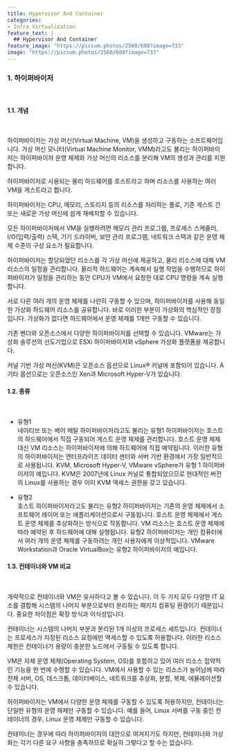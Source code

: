 ```yaml
---
title: Hypervisor And Container
categories:
- Infra Virtualization
feature_text: |
  ## Hypervisor And Container
feature_image: "https://picsum.photos/2560/600?image=733"
image: "https://picsum.photos/2560/600?image=733"
---
```

<style>
	thead td { text-align: center; }
	td { border: 1px solid #444444; }
</style>

### 1. 하이퍼바이저  
<br/>

#### 1.1. 개념  
<br/>

하이퍼바이저는 가상 머신(Virtual Machine, VM)을 생성하고 구동하는 소프트웨어입니다. 가상 머신 모니터(Virtual Machine Monitor, VMM)라고도 불리는 하이퍼바이저는 하이퍼바이저 운영 체제와 가상 머신의 리소스를 분리해 VM의 생성과 관리를 지원합니다.  

하이퍼바이저로 사용되는 물리 하드웨어를 호스트라고 하며 리소스를 사용하는 여러 VM을 게스트라고 합니다.  

하이퍼바이저는 CPU, 메모리, 스토리지 등의 리소스를 처리하는 풀로, 기존 게스트 간 또는 새로운 가상 머신에 쉽게 재배치할 수 있습니다.  

모든 하이퍼바이저에서 VM을 실행하려면 메모리 관리 프로그램, 프로세스 스케줄러, I/O(입력/출력) 스택, 기기 드라이버, 보안 관리 프로그램, 네트워크 스택과 같은 운영 체제 수준의 구성 요소가 필요합니다.  

하이퍼바이저는 할당되었던 리소스를 각 가상 머신에 제공하고, 물리 리소스에 대해 VM 리소스의 일정을 관리합니다. 물리적 하드웨어는 계속해서 실행 작업을 수행하므로 하이퍼바이저가 일정을 관리하는 동안 CPU가 VM에서 요청한 대로 CPU 명령을 계속 실행합니다.  

서로 다른 여러 개의 운영 체제를 나란히 구동할 수 있으며, 하이퍼바이저를 사용해 동일한 가상화 하드웨어 리소스를 공유합니다. 바로 이러한 부분이 가상화의 핵심적인 장점입니다. 가상화가 없다면 하드웨어에서 운영 체제를 1개만 구동할 수 있습니다.  

기존 벤더와 오픈소스에서 다양한 하이퍼바이저를 선택할 수 있습니다. VMware는 가상화 솔루션의 선도기업으로 ESXi 하이퍼바이저와 vSphere 가상화 플랫폼을 제공합니다.  

커널 기반 가상 머신(KVM)은 오픈소스 옵션으로 Linux® 커널에 포함되어 있습니다. A기타 옵션으로는 오픈소스인 Xen과 Microsoft Hyper-V가 있습니다.  

#### 1.2. 종류  
<br/>

+ 유형1  
네이티브 또는 베어 메탈 하이퍼바이저라고도 불리는 유형1 하이퍼바이저는 호스트의 하드웨어에서 직접 구동되어 게스트 운영 체제를 관리합니다. 호스트 운영 체제 대신 VM 리소스는 하이퍼바이저에 의해 하드웨어에 직접 예약됩니다. 이러한 유형의 하이퍼바이저는 엔터프라이즈 데이터 센터와 서버 기반 환경에서 가장 일반적으로 사용됩니다. KVM, Microsoft Hyper-V, VMware vSphere가 유형 1 하이퍼바이저의 예입니다. KVM은 2007년에 Linux 커널로 통합되었으므로 현대적인 버전의 Linux를 사용하는 경우 이미 KVM 액세스 권한을 갖고 있습니다.  

+ 유형2  
호스트 하이퍼바이저라고도 불리는 유형2 하이퍼바이저는 기존의 운영 체제에서 소프트웨어 레이어 또는 애플리케이션으로서 구동됩니다. 호스트 운영 체제에서 게스트 운영 체제를 추상화하는 방식으로 작동합니다. VM 리소스는 호스트 운영 체제에 따라 예약된 후 하드웨어에 대해 실행됩니다. 유형2 하이퍼바이저는 개인 컴퓨터에서 여러 개의 운영 체제를 구동하려는 개인 사용자에게 이상적입니다. VMware Workstation과 Oracle VirtualBox는 유형2 하이퍼바이저의 예입니다.  

#### 1.3. 컨테이너와 VM 비교  
<br/>

개략적으로 컨테이너와 VM은 유사하다고 볼 수 있습니다. 이 두 가지 모두 다양한 IT 요소를 결합해 시스템의 나머지 부분으로부터 분리하는 패키지 컴퓨팅 환경이기 때문입니다. 중요한 차이점은 확장 방식과 이식성입니다.  

컨테이너는 시스템의 나머지 부분과 분리된 1개 이상의 프로세스 세트입니다. 컨테이너는 프로세스가 지정된 리소스 요청에만 액세스할 수 있도록 허용합니다. 이러한 리소스 제한은 컨테이너가 용량이 충분한 노드에서 구동될 수 있도록 합니다.  

VM은 자체 운영 체제(Operating System, OS)를 포함하고 있어 여러 리소스 집약적인 기능을 한 번에 수행할 수 있습니다. VM에서 사용할 수 있는 리소스가 늘어남에 따라 전체 서버, OS, 데스크톱, 데이터베이스, 네트워크를 추상화, 분할, 복제, 에뮬레이션할 수 있습니다.  

하이퍼바이저는 VM에서 다양한 운영 체제를 구동할 수 있도록 허용하지만, 컨테이너는 단일한 유형의 운영 체제만 구동할 수 있습니다. 예를 들어, Linux 서버를 구동 중인 컨테이너의 경우, Linux 운영 체제만 구동할 수 있습니다.  

컨테이너는 경우에 따라 하이퍼바이저의 대안으로 여겨지기도 하지만, 컨테이너와 가상화는 각기 다른 요구 사항을 충족하므로 확실히 그렇다고 할 수는 없습니다.  

